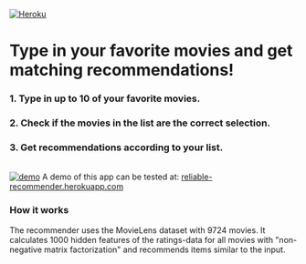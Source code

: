 [![Heroku](https://github.com/dhalenok/pyheroku-badge/raw/master/img/deployed.svg)](https://reliable-recommender.herokuapp.com)
# Type in your favorite movies and get matching recommendations!
### 1. Type in up to 10 of your favorite movies.
### 2. Check if the movies in the list are the correct selection.
### 3. Get recommendations according to your list.
\
[![demo](./img/reliable-recommender.gif)](https://reliable-recommender.herokuapp.com)
A demo of this app can be tested at: [reliable-recommender.herokuapp.com](https://reliable-recommender.herokuapp.com)

### How it works
The recommender uses the MovieLens dataset with 9724 movies.
It calculates 1000 hidden features of the ratings-data for all movies with "non-negative matrix factorization" and recommends items similar to the input.


